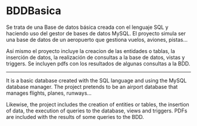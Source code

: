 # BDDBasica

Se trata de una Base de datos básica creada con el lenguaje SQL y haciendo uso del gestor de bases de datos MySQL.
El proyecto simula ser una base de datos de un aeropuerto que gestiona vuelos, aviones, pistas...

Así mismo el proyecto incluye la creacion de las entidades o tablas, la inserción de datos, la realización de consultas 
a la base de datos, vistas y triggers. Se incluyen pdfs con los resultados de algunas consultas a la BDD.

----------------------------------------------------------------------------------------------------------------------------

It is a basic database created with the SQL language and using the MySQL database manager.
The project pretends to be an airport database that manages flights, planes, runways...

Likewise, the project includes the creation of entities or tables, the insertion of data, the execution of queries
to the database, views and triggers. PDFs are included with the results of some queries to the BDD.
